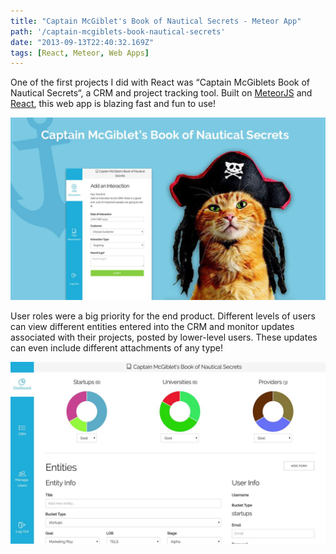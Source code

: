 ```yaml
---
title: "Captain McGiblet's Book of Nautical Secrets - Meteor App"
path: '/captain-mcgiblets-book-nautical-secrets'
date: "2013-09-13T22:40:32.169Z"
tags: [React, Meteor, Web Apps]
---
```


One of the first projects I did with React was “Captain McGiblets Book of Nautical Secrets“, a CRM and project tracking tool. Built on <a class="effect-3" href="https://www.meteor.com/" target="_blank">MeteorJS</a> and <a class="effect-3" href="https://facebook.github.io/react/" target="_blank">React</a>, this web app is blazing fast and fun to use!

<img src="./captain-m-graphic.jpg" alt="App Graphic" />

User roles were a big priority for the end product. Different levels of users can view different entities entered into the CRM and monitor updates associated with their projects, posted by lower-level users. These updates can even include different attachments of any type!

<img src="./captain-m-dash-1.jpg" alt="App Dashboard" />
